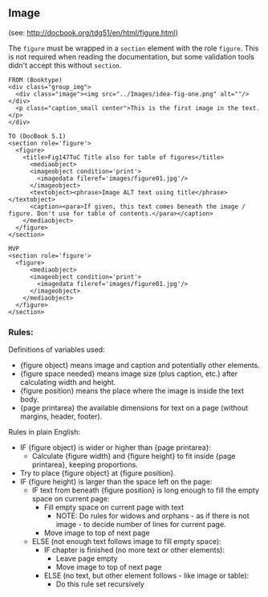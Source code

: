 ## Image

(see: http://docbook.org/tdg51/en/html/figure.html)

The `figure` must be wrapped in a `section` element with the role `figure`. 
This is not required when reading the documentation, but some validation tools didn't accept this without `section`.

```
FROM (Booktype)
<div class="group_img">
  <div class="image"><img src="../Images/idea-fig-one.png" alt=""/></div>
  <p class="caption_small center">This is the first image in the text.</p>
</div>

TO (DocBook 5.1)
<section role='figure'>
  <figure>
    <title>Fig147ToC Title also for table of figures</title>
      <mediaobject>
      <imageobject condition='print'>
        <imagedata fileref='images/figure01.jpg'/>
      </imageobject>
      <textobject><phrase>Image ALT text using title</phrase></textobject>
      <caption><para>If given, this text comes beneath the image / figure. Don't use for table of contents.</para></caption>
    </mediaobject>
  </figure>
</section>

MVP
<section role='figure'>
  <figure>
      <mediaobject>
      <imageobject condition='print'>
        <imagedata fileref='images/figure01.jpg'/>
      </imageobject>
    </mediaobject>
  </figure>
</section>
```

### Rules:

Definitions of variables used:
* {figure object} means image and caption and potentially other elements.
* {figure space needed} means image size (plus caption, etc.) after calculating width and height.
* {figure position} means the place where the image is inside the text body.
* {page printarea} the available dimensions for text on a page (without margins, header, footer).

Rules in plain English:
* IF {figure object} is wider or higher than {page printarea}:
  * Calculate {figure width} and {figure height} to fit inside {page printarea}, keeping proportions. 
* Try to place {figure object} at {figure position}.
* IF {figure height} is larger than the space left on the page:
  * IF text from beneath {figure position} is long enough to fill the empty space on current page:
    * Fill empty space on current page with text
      * NOTE: Do rules for widows and orphans - as if there is not image - to decide number of lines for current page.
    * Move image to top of next page
  * ELSE (not enough text follows image to fill empty space):
    * IF chapter is finished (no more text or other elements):
      * Leave page empty
      * Move image to top of next page
    * ELSE (no text, but other element follows - like image or table):
      * Do this rule set recursively